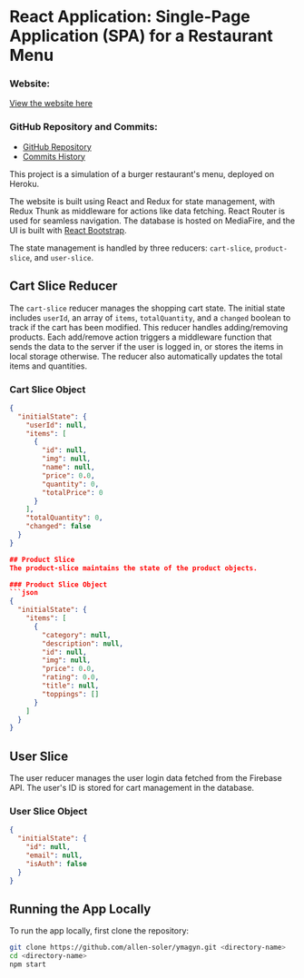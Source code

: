 # React Application: Single-Page Application (SPA) for a Restaurant Menu

### Website:

[View the website here](https://ymagyn-allen-jorge-6450131ffc16.herokuapp.com/)

### GitHub Repository and Commits:

- [GitHub Repository](https://github.com/allen-soler/ymagyn)
- [Commits History](https://github.com/allen-soler/ymagyn/commits/main?after=a72b4f343d6d94f8df205bd4d0660f2a56d339c0+34&branch=main&qualified_name=refs%2Fheads%2Fmain)

This project is a simulation of a burger restaurant's menu, deployed on Heroku.

The website is built using React and Redux for state management, with Redux Thunk as middleware for actions like data fetching. React Router is used for seamless navigation. The database is hosted on MediaFire, and the UI is built with [React Bootstrap](https://react-bootstrap.github.io/).

The state management is handled by three reducers: `cart-slice`, `product-slice`, and `user-slice`.

## Cart Slice Reducer
The `cart-slice` reducer manages the shopping cart state. The initial state includes `userId`, an array of `items`, `totalQuantity`, and a `changed` boolean to track if the cart has been modified. This reducer handles adding/removing products. Each add/remove action triggers a middleware function that sends the data to the server if the user is logged in, or stores the items in local storage otherwise. The reducer also automatically updates the total items and quantities.

### Cart Slice Object
```json
{
  "initialState": {
    "userId": null,
    "items": [
      {
        "id": null,
        "img": null,
        "name": null,
        "price": 0.0,
        "quantity": 0,
        "totalPrice": 0
      }
    ],
    "totalQuantity": 0,
    "changed": false
  }
}

## Product Slice
The product-slice maintains the state of the product objects.

### Product Slice Object
```json
{
  "initialState": {
    "items": [
      {
        "category": null,
        "description": null,
        "id": null,
        "img": null,
        "price": 0.0,
        "rating": 0.0,
        "title": null,
        "toppings": []
      }
    ]
  }
}
```

## User Slice
The user reducer manages the user login data fetched from the Firebase API. The user's ID is stored for cart management in the database.

### User Slice Object
```json
{
  "initialState": {
    "id": null,
    "email": null,
    "isAuth": false
  }
}
```

## Running the App Locally
To run the app locally, first clone the repository:
```bash
git clone https://github.com/allen-soler/ymagyn.git <directory-name>
cd <directory-name>
npm start
```
